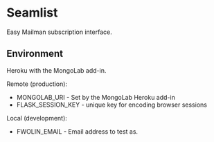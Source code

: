 # Seamlist

Easy Mailman subscription interface.

## Environment

Heroku with the MongoLab add-in.

Remote (production):

*  MONGOLAB_URI - Set by the MongoLab Heroku add-in
*  FLASK_SESSION_KEY - unique key for encoding browser sessions

Local (development):

*  FWOLIN_EMAIL - Email address to test as.
